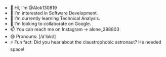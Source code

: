 - 👋 Hi, I’m @Alok130819
- 👀 I’m interested in Software Development.
- 🌱 I’m currently learning Technical Analysis.
- 💞️ I’m looking to collaborate on Google.
- 📫 You can reach me on Instagram -> alone_288803
- 😄 Pronouns: [/a'lɔki/]
- ⚡ Fun fact: Did you hear about the claustrophobic astronaut? He needed space!

<!---
Alok130819/Alok130819 is a ✨ special ✨ repository because its `README.md` (this file) appears on your GitHub profile.
You can click the Preview link to take a look at your changes.
--->
